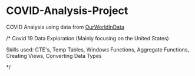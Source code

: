 # COVID-Analysis-Project
COVID Analysis using data from [OurWorldInData](https://ourworldindata.org/covid-deaths)

/*
Covid 19 Data Exploration (Mainly focusing on the United States)

Skills used: CTE's, Temp Tables, Windows Functions, Aggregate Functions, Creating Views, Converting Data Types 

*/
